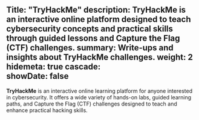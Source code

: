 Title: "TryHackMe"
description: TryHackMe is an interactive online platform designed to teach cybersecurity concepts and practical skills through guided lessons and Capture the Flag (CTF) challenges.
summary: Write-ups and insights about TryHackMe challenges.
weight: 2
hidemeta: true
cascade:   
    showDate: false
---
**TryHackMe** is an interactive online learning platform for anyone interested in cybersecurity. It offers a wide variety of hands-on labs, guided learning paths, and Capture the Flag (CTF) challenges designed to teach and enhance practical hacking skills.
